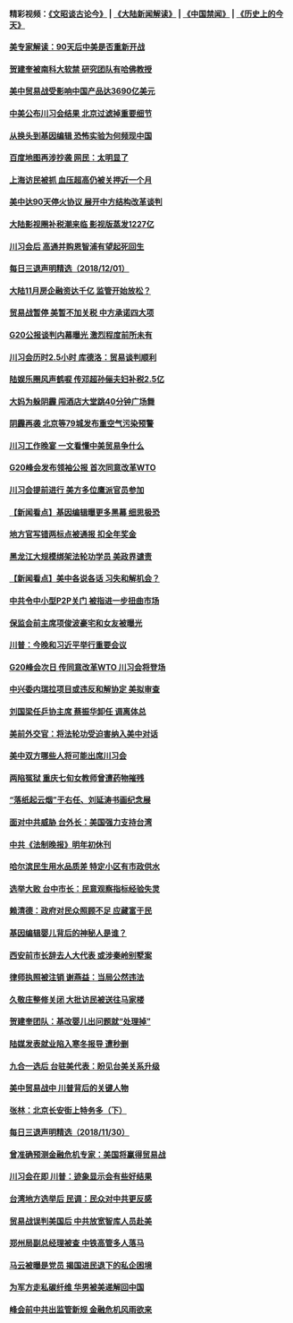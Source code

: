 #### 精彩视频：[《文昭谈古论今》](https://github.com/gfw-breaker/wenzhao/blob/master/README.md?t=12021231) | [《大陆新闻解读》](https://github.com/gfw-breaker/ntdtv-comedy/blob/master/README.md?t=12021231) | [《中国禁闻》](https://github.com/gfw-breaker/ntdtv-news/blob/master/README.md?t=12021231) | [《历史上的今天》](https://github.com/gfw-breaker/today-in-history/blob/master/README.md?t=12021231) 

#### [美专家解读：90天后中美是否重新开战](../pages/nsc413/n10886678.md?t=12021231) 


#### [贺建奎被南科大软禁 研究团队有哈佛教授](../pages/nsc413/n10886547.md?t=12021231) 

#### [美中贸易战受影响中国产品达3690亿美元](../pages/nsc413/n10886074.md?t=12021231) 

#### [中美公布川习会结果 北京过滤掉重要细节](../pages/nsc413/n10886595.md?t=12021231) 

#### [从换头到基因编辑 恐怖实验为何频现中国](../pages/nsc413/n10886378.md?t=12021231) 

#### [百度地图再涉抄袭 网民：太明显了](../pages/nsc413/n10886184.md?t=12021231) 

#### [上海访民被抓 血压超高仍被关押近一个月](../pages/nsc413/n10886301.md?t=12021231) 

#### [美中达90天停火协议 展开中方结构改革谈判](../pages/nsc413/n10886295.md?t=12021231) 

#### [大陆影视圈补税潮来临 影视版蒸发1227亿](../pages/nsc413/n10886164.md?t=12021231) 

#### [川习会后 高通并购恩智浦有望起死回生](../pages/nsc413/n10886262.md?t=12021231) 

#### [每日三退声明精选（2018/12/01）](../pages/nsc413/n10886267.md?t=12021231) 

#### [大陆11月房企融资达千亿 监管开始放松？](../pages/nsc413/n10885403.md?t=12021231) 

#### [贸易战暂停 美暂不加关税 中方承诺四大项](../pages/nsc413/n10885998.md?t=12021231) 

#### [G20公报谈判内幕曝光 激烈程度前所未有](../pages/nsc413/n10886135.md?t=12021231) 

#### [川习会历时2.5小时 库德洛：贸易谈判顺利](../pages/nsc413/n10886126.md?t=12021231) 

#### [陆娱乐圈风声鹤唳 传邓超孙俪夫妇补税2.5亿](../pages/nsc413/n10886091.md?t=12021231) 

#### [大妈为躲阴霾 闯酒店大堂跳40分钟广场舞](../pages/nsc413/n10885984.md?t=12021231) 

#### [阴霾再袭 北京等79城发布重空气污染预警](../pages/nsc413/n10886068.md?t=12021231) 

#### [川习工作晚宴 一文看懂中美贸易争什么](../pages/nsc413/n10885926.md?t=12021231) 

#### [G20峰会发布领袖公报 首次同意改革WTO](../pages/nsc413/n10885805.md?t=12021231) 

#### [川习会提前进行 美方多位鹰派官员参加](../pages/nsc413/n10885934.md?t=12021231) 

#### [【新闻看点】基因编辑曝更多黑幕 细思极恐](../pages/nsc413/n10885599.md?t=12021231) 

#### [地方官写错两标点被通报 扣全年奖金](../pages/nsc413/n10885823.md?t=12021231) 

#### [黑龙江大规模绑架法轮功学员 美政界谴责](../pages/nsc413/n10885824.md?t=12021231) 

#### [【新闻看点】美中各说各话 习失和解机会？](../pages/nsc413/n10885600.md?t=12021231) 

#### [中共令中小型P2P关门 被指进一步扭曲市场](../pages/nsc413/n10885097.md?t=12021231) 

#### [保监会前主席项俊波豪宅和女友被曝光](../pages/nsc413/n10885595.md?t=12021231) 

#### [川普：今晚和习近平举行重要会议](../pages/nsc413/n10885728.md?t=12021231) 

#### [G20峰会次日 传同意改革WTO 川习会将登场](../pages/nsc413/n10885625.md?t=12021231) 

#### [中兴委内瑞拉项目或违反和解协定 美拟审查](../pages/nsc413/n10885649.md?t=12021231) 

#### [刘国梁任乒协主席 蔡振华卸任 调离体总](../pages/nsc413/n10885581.md?t=12021231) 

#### [美前外交官：将法轮功受迫害纳入美中对话](../pages/nsc413/n10884818.md?t=12021231) 

#### [美中双方哪些人将可能出席川习会](../pages/nsc413/n10885005.md?t=12021231) 

#### [两陷冤狱 重庆七旬女教师曾遭药物摧残](../pages/nsc413/n10883689.md?t=12021231) 

#### [“落纸起云烟”于右任、刘延涛书画纪念展](../pages/nsc413/n10885419.md?t=12021231) 


#### [面对中共威胁  台外长：美国强力支持台湾](../pages/nsc413/n10885378.md?t=12021231) 

#### [中共《法制晚报》明年初休刊](../pages/nsc413/n10885380.md?t=12021231) 

#### [哈尔滨民生用水品质差 特定小区有市政供水](../pages/nsc413/n10885275.md?t=12021231) 

#### [选举大败 台中市长：民意观察指标经验失灵](../pages/nsc413/n10885278.md?t=12021231) 

#### [赖清德：政府对民众照顾不足 应藏富于民](../pages/nsc413/n10885348.md?t=12021231) 

#### [基因编辑婴儿背后的神秘人是谁？](../pages/nsc413/n10885304.md?t=12021231) 

#### [西安前市长辞去人大代表 或涉秦岭别墅案](../pages/nsc413/n10885276.md?t=12021231) 

#### [律师执照被注销 谢燕益：当局公然违法](../pages/nsc413/n10885135.md?t=12021231) 

#### [久敬庄整修关闭 大批访民被送往马家楼](../pages/nsc413/n10885010.md?t=12021231) 

#### [贺建奎团队：基改婴儿出问题就“处理掉”](../pages/nsc413/n10885039.md?t=12021231) 

#### [陆媒发表就业陷入寒冬报导 遭秒删](../pages/nsc413/n10884792.md?t=12021231) 

#### [九合一选后 台驻美代表：盼见台美关系升级](../pages/nsc413/n10885014.md?t=12021231) 

#### [美中贸易战中 川普背后的关键人物](../pages/nsc413/n10884767.md?t=12021231) 

#### [张林：北京长安街上特务多（下）](../pages/nsc413/n10884987.md?t=12021231) 

#### [每日三退声明精选（2018/11/30）](../pages/nsc413/n10884924.md?t=12021231) 

#### [曾准确预测金融危机专家：美国将赢得贸易战](../pages/nsc413/n10884588.md?t=12021231) 

#### [川习会在即 川普：迹象显示会有些好结果](../pages/nsc413/n10884381.md?t=12021231) 

#### [台湾地方选举后 民调：民众对中共更反感](../pages/nsc413/n10884397.md?t=12021231) 

#### [贸易战误判美国后 中共放宽智库人员赴美](../pages/nsc413/n10883875.md?t=12021231) 

#### [郑州局副总经理被查 中铁高管多人落马](../pages/nsc413/n10884586.md?t=12021231) 

#### [马云被曝是党员 揭国进民退下的私企困境](../pages/nsc413/n10884354.md?t=12021231) 

#### [为军方走私碳纤维 华男被美递解回中国](../pages/nsc413/n10884519.md?t=12021231) 

#### [峰会前中共出监管新规 金融危机风雨欲来](../pages/nsc413/n10882822.md?t=12021231) 

